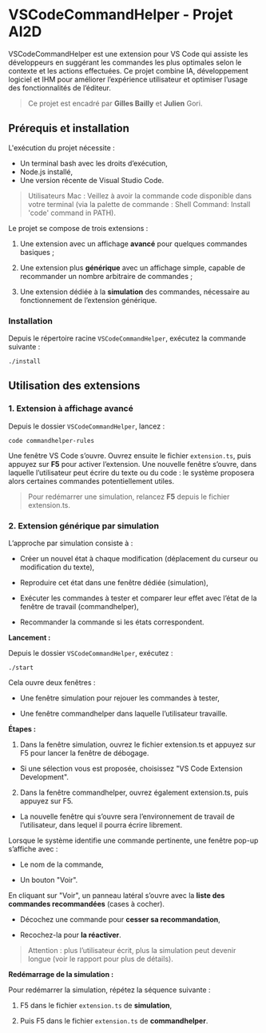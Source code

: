 # VSCodeCommandHelper - Projet AI2D

VSCodeCommandHelper est une extension pour VS Code qui assiste les développeurs en suggérant les commandes les plus optimales selon le contexte et les actions effectuées. Ce projet combine IA, développement logiciel et IHM pour améliorer l’expérience utilisateur et optimiser l’usage des fonctionnalités de l’éditeur.

> Ce projet est encadré par **Gilles Bailly** et **Julien** Gori.

## Prérequis et installation

L'exécution du projet nécessite :

- Un terminal bash avec les droits d’exécution,
- Node.js installé,
- Une version récente de Visual Studio Code.

> Utilisateurs Mac : Veillez à avoir la commande code disponible dans votre terminal (via la palette de commande : Shell Command: Install 'code' command in PATH).

Le projet se compose de trois extensions :

1. Une extension avec un affichage **avancé** pour quelques commandes basiques ;

2. Une extension plus **générique** avec un affichage simple, capable de recommander un nombre arbitraire de commandes ;

3. Une extension dédiée à la **simulation** des commandes, nécessaire au fonctionnement de l’extension générique.

### Installation

Depuis le répertoire racine `VSCodeCommandHelper`, exécutez la commande suivante :

    ./install

## Utilisation des extensions

### 1. Extension à  affichage avancé

Depuis le dossier `VSCodeCommandHelper`, lancez :

    code commandhelper-rules

Une fenêtre VS Code s’ouvre. Ouvrez ensuite le fichier `extension.ts`, puis appuyez sur **F5** pour activer l’extension. Une nouvelle fenêtre s’ouvre, dans laquelle l’utilisateur peut écrire du texte ou du code : le système proposera alors certaines commandes potentiellement utiles.

> Pour redémarrer une simulation, relancez **F5** depuis le fichier extension.ts.

### 2. Extension générique par simulation

L’approche par simulation consiste à :

- Créer un nouvel état à chaque modification (déplacement du curseur ou modification du texte),

- Reproduire cet état dans une fenêtre dédiée (simulation),

- Exécuter les commandes à tester et comparer leur effet avec l’état de la fenêtre de travail (commandhelper),

- Recommander la commande si les états correspondent.

**Lancement :**

Depuis le dossier `VSCodeCommandHelper`, exécutez :

    ./start
    
Cela ouvre deux fenêtres :

- Une fenêtre simulation pour rejouer les commandes à tester,

- Une fenêtre commandhelper dans laquelle l’utilisateur travaille.

**Étapes :**

1. Dans la fenêtre simulation, ouvrez le fichier extension.ts et appuyez sur F5 pour lancer la fenêtre de débogage.

- Si une sélection vous est proposée, choisissez "VS Code Extension Development".

2. Dans la fenêtre commandhelper, ouvrez également extension.ts, puis appuyez sur F5.

- La nouvelle fenêtre qui s’ouvre sera l’environnement de travail de l’utilisateur, dans lequel il pourra écrire librement.

Lorsque le système identifie une commande pertinente, une fenêtre pop-up s’affiche avec :

- Le nom de la commande,

- Un bouton "Voir".

En cliquant sur "Voir", un panneau latéral s’ouvre avec la **liste des commandes recommandées** (cases à cocher).

- Décochez une commande pour **cesser sa recommandation**,

- Recochez-la pour **la réactiver**.

> Attention : plus l’utilisateur écrit, plus la simulation peut devenir longue (voir le rapport pour plus de détails).

**Redémarrage de la simulation :**

Pour redémarrer la simulation, répétez la séquence suivante :

1. F5 dans le fichier `extension.ts` de **simulation**,

2. Puis F5 dans le fichier `extension.ts` de **commandhelper**.
